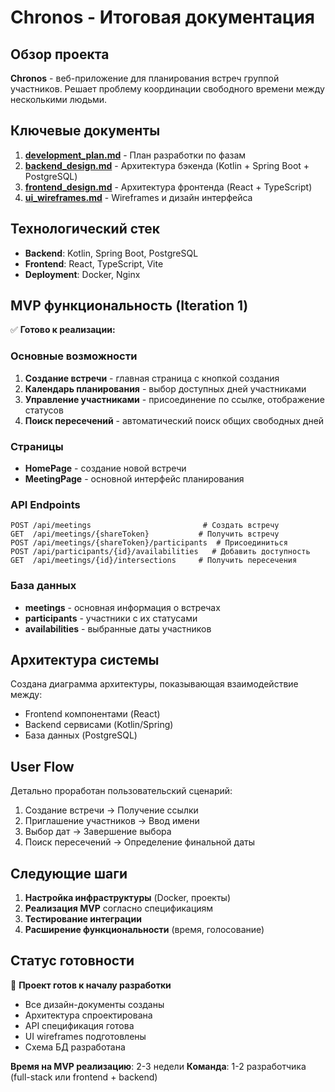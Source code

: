 # Chronos - Итоговая документация

## Обзор проекта
**Chronos** - веб-приложение для планирования встреч группой участников. Решает проблему координации свободного времени между несколькими людьми.

## Ключевые документы
1. **[development_plan.md](./development_plan.md)** - План разработки по фазам
2. **[backend_design.md](./backend_design.md)** - Архитектура бэкенда (Kotlin + Spring Boot + PostgreSQL)
3. **[frontend_design.md](./frontend_design.md)** - Архитектура фронтенда (React + TypeScript)
4. **[ui_wireframes.md](./ui_wireframes.md)** - Wireframes и дизайн интерфейса

## Технологический стек
- **Backend**: Kotlin, Spring Boot, PostgreSQL
- **Frontend**: React, TypeScript, Vite
- **Deployment**: Docker, Nginx

## MVP функциональность (Iteration 1)
✅ **Готово к реализации:**

### Основные возможности
1. **Создание встречи** - главная страница с кнопкой создания
2. **Календарь планирования** - выбор доступных дней участниками
3. **Управление участниками** - присоединение по ссылке, отображение статусов
4. **Поиск пересечений** - автоматический поиск общих свободных дней

### Страницы
- **HomePage** - создание новой встречи
- **MeetingPage** - основной интерфейс планирования

### API Endpoints
```
POST /api/meetings                         # Создать встречу
GET  /api/meetings/{shareToken}           # Получить встречу
POST /api/meetings/{shareToken}/participants  # Присоединиться
POST /api/participants/{id}/availabilities   # Добавить доступность
GET  /api/meetings/{id}/intersections     # Получить пересечения
```

### База данных
- **meetings** - основная информация о встречах
- **participants** - участники с их статусами
- **availabilities** - выбранные даты участников

## Архитектура системы
Создана диаграмма архитектуры, показывающая взаимодействие между:
- Frontend компонентами (React)
- Backend сервисами (Kotlin/Spring)
- База данных (PostgreSQL)

## User Flow
Детально проработан пользовательский сценарий:
1. Создание встречи → Получение ссылки
2. Приглашение участников → Ввод имени
3. Выбор дат → Завершение выбора
4. Поиск пересечений → Определение финальной даты

## Следующие шаги
1. **Настройка инфраструктуры** (Docker, проекты)
2. **Реализация MVP** согласно спецификациям
3. **Тестирование интеграции**
4. **Расширение функциональности** (время, голосование)

## Статус готовности
🎯 **Проект готов к началу разработки**
- Все дизайн-документы созданы
- Архитектура спроектирована
- API спецификация готова
- UI wireframes подготовлены
- Схема БД разработана

**Время на MVP реализацию**: 2-3 недели
**Команда**: 1-2 разработчика (full-stack или frontend + backend)